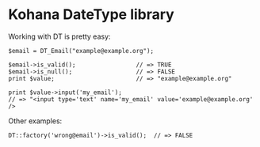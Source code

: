 Kohana DateType library
====================

Working with DT is pretty easy: 

	$email = DT_Email("example@example.org");

	$email->is_valid(); 				// => TRUE
	$email->is_null(); 					// => FALSE
	print $value; 						// => "example@example.org"
	
	print $value->input('my_email');	
	// => "<input type='text' name='my_email' value='example@example.org' />
	

Other examples:

	DT::factory('wrong@email')->is_valid();	 // => FALSE

